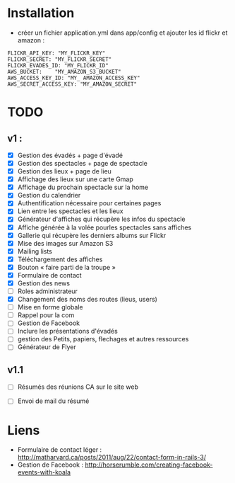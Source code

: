 # Installation
* créer un fichier application.yml dans app/config et ajouter les id flickr et amazon :   

`FLICKR_API_KEY: "MY_FLICKR_KEY"`  
`FLICKR_SECRET: "MY_FLICKR_SECRET"`  
`FLICKR_EVADES_ID: "MY_FLICKR_ID"`  
`AWS_BUCKET:	"MY_AMAZON_S3_BUCKET"`  
`AWS_ACCESS_KEY_ID: "MY_ AMAZON_ACCESS_KEY"`  
`AWS_SECRET_ACCESS_KEY: "MY_AMAZON_SECRET"`  

# TODO
## v1 : 
- [x] Gestion des évadés + page d'évadé
- [x] Gestion des spectacles + page de spectacle
- [x] Gestion des lieux + page de lieu
- [x] Affichage des lieux sur une carte Gmap
- [x] Affichage du prochain spectacle sur la home
- [x] Gestion du calendrier
- [x] Authentification nécessaire pour certaines pages
- [x] Lien entre les spectacles et les lieux
- [x] Générateur d'affiches qui récupère les infos du spectacle
- [x] Affiche générée à la volée pourles spectacles sans affiches
- [x] Gallerie qui récupère les derniers albums sur Flickr
- [x] Mise des images sur Amazon S3
- [x] Mailing lists
- [x] Téléchargement des affiches
- [x] Bouton « faire parti de la troupe »
- [x] Formulaire de contact
- [x] Gestion des news
- [ ] Roles administrateur
- [x] Changement des noms des routes (lieus, users)
- [ ] Mise en forme globale
- [ ] Rappel pour la com
- [ ] Gestion de Facebook
- [ ] Inclure les présentations d'évadés
- [ ] gestion des Petits, papiers, flechages et autres ressources
- [ ] Générateur de Flyer

## v1.1
- [ ] Résumés des réunions CA sur le site web
- [ ] Envoi de mail du résumé


# Liens 
* Formulaire de contact léger : http://matharvard.ca/posts/2011/aug/22/contact-form-in-rails-3/
* Gestion de Facebook : http://horserumble.com/creating-facebook-events-with-koala